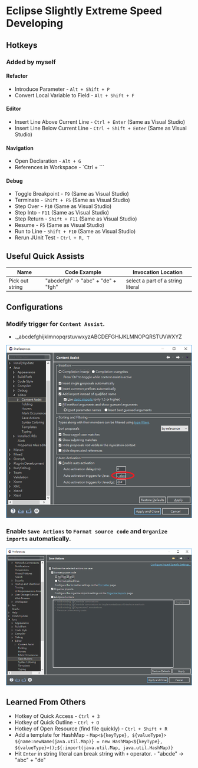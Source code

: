 # Eclipse Slightly Extreme Speed Developing

## Hotkeys

### Added by myself

#### Refactor
- Introduce Parameter - `Alt + Shift + P`
- Convert Local Variable to Field - `Alt + Shift + F`

#### Editor
- Insert Line Above Current Line - `Ctrl + Enter` (Same as Visual Studio)
- Insert Line Below Current Line - `Ctrl + Shift + Enter` (Same as Visual Studio)

#### Navigation
- Open Declaration - `Alt + G`
- References in Workspace - `Ctrl + ```

#### Debug
- Toggle Breakpoint - `F9` (Same as Visual Studio)
- Terminate - `Shift + F5` (Same as Visual Studio)
- Step Over - `F10` (Same as Visual Studio)
- Step Into - `F11` (Same as Visual Studio)
- Step Return - `Shift + F11` (Same as Visual Studio)
- Resume - `F5` (Same as Visual Studio)
- Run to Line - `Shift + F10` (Same as Visual Studio)                                                                                     
- Rerun JUnit Test - `Ctrl + R, T`

## Useful Quick Assists

| Name            | Code Example                       | Invocation Location               |
|-----------------|------------------------------------|-----------------------------------|
| Pick out string | "abcdefgh" -> "abc" + "de" + "fgh" | select a part of a string literal |

## Configurations

### Modify trigger for `Content Assist`.

- ._abcdefghijklmnopqrstuvwxyzABCDEFGHIJKLMNOPQRSTUVWXYZ

![Modify trigger for Content Assist](screenshots/content_assist_auto_trigger.png)

### Enable `Save Actions` to `Format source code` and `Organize imports` automatically.

![Save actions to format source code and organize imports automatically](screenshots/enable_save_actions.png)

## Learned From Others

- Hotkey of Quick Access - `Ctrl + 3`
- Hotkey of Quick Outline - `Ctrl + O`
- Hotkey of Open Resource (find file quickly) - `Ctrl + Shift + R`
- Add a template for HashMap - `Map<${keyType}, ${valueType}> ${name:newName(java.util.Map)} = new HashMap<${keyType}, ${valueType}>();${:import(java.util.Map, java.util.HashMap)}`
- Hit `Enter` in string literal can break string with `+` operator. - "abcde" -> "abc" + "de"
